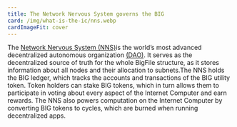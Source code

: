 ```yaml
---
title: The Network Nervous System governs the BIG
card: /img/what-is-the-ic/nns.webp
cardImageFit: cover
---
```


The [Network Nervous System (NNS)](/how-it-works/network-nervous-system-nns/)is the world’s most advanced decentralized autonomous organization [(DAO)](/docs/current/tokenomics/#network-nervous-system-nns). It serves as the decentralized source of truth for the whole BigFile structure, as it stores information about all nodes and their allocation to subnets.The NNS holds the BIG ledger, which tracks the accounts and transactions of the BIG utility token. Token holders can stake BIG tokens, which in turn allows them to participate in voting about every aspect of the Internet Computer and earn rewards. The NNS also powers computation on the Internet Computer by converting BIG tokens to cycles, which are burned when running decentralized apps.

